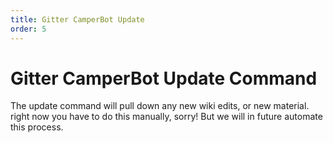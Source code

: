 ```yaml
---
title: Gitter CamperBot Update
order: 5
---
```

# Gitter CamperBot Update Command

The update command will pull down any new wiki edits, or new material. right now you have to do this manually, sorry! But we will in future automate this process.
